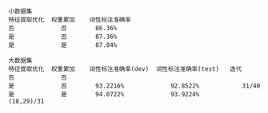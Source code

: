     小数据集
    特征提取优化  权重累加    词性标注准确率
    否             否        86.36%
    是             否        87.36%
    是             是        87.84%
    
    大数据集
    特征提取优化  权重累加    词性标注准确率(dev)  词性标注准确率(test)   迭代  
    否             否        
    是             否        93.2216%             92.8522%            31/40
    是             是        94.0722%             93.9224%            (18,29)/31
